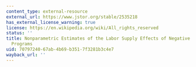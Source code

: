 ```yaml
---
content_type: external-resource
external_url: https://www.jstor.org/stable/2535218
has_external_license_warning: true
license: https://en.wikipedia.org/wiki/All_rights_reserved
status: ''
title: Nonparametric Estimates of the Labor Supply Effects of Negative Income Tax
  Programs
uid: 70797240-67ab-4b69-b351-7f3281b3c4e7
wayback_url: ''
---
```

